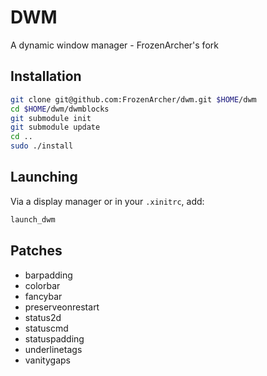 # DWM
A dynamic window manager - FrozenArcher's fork

## Installation

```bash
git clone git@github.com:FrozenArcher/dwm.git $HOME/dwm
cd $HOME/dwm/dwmblocks
git submodule init
git submodule update
cd ..
sudo ./install
```

## Launching

Via a display manager or in your `.xinitrc`, add:

```bash
launch_dwm
```

## Patches

* barpadding
* colorbar
* fancybar
* preserveonrestart
* status2d
* statuscmd
* statuspadding
* underlinetags
* vanitygaps
